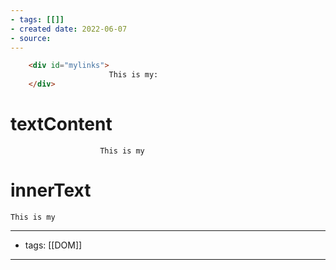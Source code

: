 ```yaml
---
- tags: [[]]
- created date: 2022-06-07
- source: 
---
```


```html
	<div id="mylinks">
	                  This is my:
	</div>
```

# textContent
`                    This is my`
# innerText
`This is my`

---
- tags: [[DOM]]
---